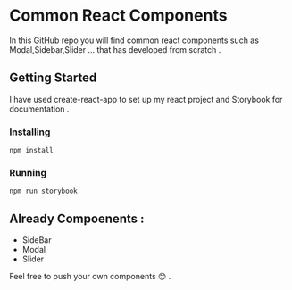 # Common React Components

In this GitHub repo you will find common react components such as Modal,Sidebar,Slider ... that has developed from scratch .

## Getting Started

I have used create-react-app to set up my react project and Storybook for documentation .

### Installing

```
npm install
```
### Running

```
npm run storybook
```

## Already Compoenents :

* SideBar
* Modal
* Slider



Feel free to push your own components 😊 .

